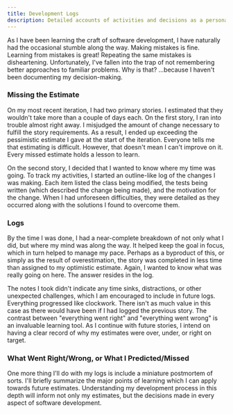 ```yaml
---
title: Development Logs
description: Detailed accounts of activities and decisions as a personal learning tool
---
```


As I have been learning the craft of software development, I have naturally had the occasional
stumble along the way. Making mistakes is fine. Learning from mistakes is great! Repeating the same
mistakes is disheartening. Unfortunately, I've fallen into the trap of not remembering better
approaches to familiar problems. Why is that? ...because I haven't been documenting my
decision-making.

### Missing the Estimate

On my most recent iteration, I had two primary stories. I estimated that they wouldn't take more
than a couple of days each. On the first story, I ran into trouble almost right away. I misjudged
the amount of change necessary to fulfill the story requirements. As a result, I ended up exceeding
the pessimistic estimate I gave at the start of the iteration. Everyone tells me that estimating is
difficult. However, that doesn't mean I can't improve on it. Every missed estimate holds a lesson to
learn.

On the second story, I decided that I wanted to know where my time was going. To track my
activities, I started an outline-like log of the changes I was making. Each item listed the class
being modified, the tests being written (which described the change being made), and the motivation
for the change. When I had unforeseen difficulties, they were detailed as they occurred along with
the solutions I found to overcome them.

### Logs

By the time I was done, I had a near-complete breakdown of not only what I did, but where my mind
was along the way. It helped keep the goal in focus, which in turn helped to manage my pace. Perhaps
as a byproduct of this, or simply as the result of overestimation, the story was completed in less
time than assigned to my optimistic estimate. Again, I wanted to know what was really going on here.
The answer resides in the log.

The notes I took didn't indicate any time sinks, distractions, or other unexpected challenges, which
I am encouraged to include in future logs. Everything progressed like clockwork. There isn't as much
value in this case as there would have been if I had logged the previous story. The contrast between
"everything went right" and "everything went wrong" is an invaluable learning tool. As I continue
with future stories, I intend on having a clear record of why my estimates were over, under, or
right on target.

### What Went Right/Wrong, or What I Predicted/Missed

One more thing I'll do with my logs is include a miniature postmortem of sorts. I'll briefly
summarize the major points of learning which I can apply towards future estimates. Understanding my
development process in this depth will inform not only my estimates, but the decisions made in every
aspect of software development.
